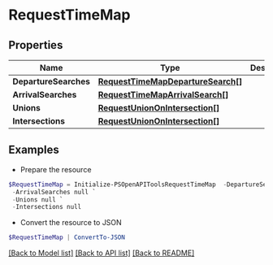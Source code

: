 # RequestTimeMap
## Properties

Name | Type | Description | Notes
------------ | ------------- | ------------- | -------------
**DepartureSearches** | [**RequestTimeMapDepartureSearch[]**](RequestTimeMapDepartureSearch.md) |  | [optional] 
**ArrivalSearches** | [**RequestTimeMapArrivalSearch[]**](RequestTimeMapArrivalSearch.md) |  | [optional] 
**Unions** | [**RequestUnionOnIntersection[]**](RequestUnionOnIntersection.md) |  | [optional] 
**Intersections** | [**RequestUnionOnIntersection[]**](RequestUnionOnIntersection.md) |  | [optional] 

## Examples

- Prepare the resource
```powershell
$RequestTimeMap = Initialize-PSOpenAPIToolsRequestTimeMap  -DepartureSearches null `
 -ArrivalSearches null `
 -Unions null `
 -Intersections null
```

- Convert the resource to JSON
```powershell
$RequestTimeMap | ConvertTo-JSON
```

[[Back to Model list]](../README.md#documentation-for-models) [[Back to API list]](../README.md#documentation-for-api-endpoints) [[Back to README]](../README.md)

